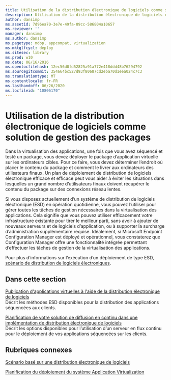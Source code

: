 ```yaml
---
title: Utilisation de la distribution électronique de logiciels comme solution de gestion des packages
description: Utilisation de la distribution électronique de logiciels comme solution de gestion des packages
author: dansimp
ms.assetid: 7d96ea70-3e7e-49fa-89cc-586804a10657
ms.reviewer: ''
manager: dansimp
ms.author: dansimp
ms.pagetype: mdop, appcompat, virtualization
ms.mktglfcycl: deploy
ms.sitesec: library
ms.prod: w10
ms.date: 06/16/2016
ms.openlocfilehash: 12ec56d0fd52825a91a772e418ddd48b76294792
ms.sourcegitcommit: 354664bc527d93f80687cd2eba70d1eea024c7c3
ms.translationtype: MT
ms.contentlocale: fr-FR
ms.lasthandoff: 06/26/2020
ms.locfileid: "10806170"
---
```

# Utilisation de la distribution électronique de logiciels comme solution de gestion des packages


Dans la virtualisation des applications, une fois que vous avez séquencé et testé un package, vous devez déployer le package d’application virtuelle sur les ordinateurs cibles. Pour ce faire, vous devez déterminer l’endroit où placer le contenu du package et comment le livrer aux ordinateurs des utilisateurs finaux. Un plan de déploiement de distribution de logiciels électronique efficace et efficace peut vous aider à éviter les situations dans lesquelles un grand nombre d’utilisateurs finaux doivent récupérer le contenu du package sur des connexions réseau lentes.

Si vous disposez actuellement d’un système de distribution de logiciels électronique (ESD) en opération quotidienne, vous pouvez l’utiliser pour gérer toutes les tâches de gestion nécessaires dans la virtualisation des applications. Cela signifie que vous pouvez utiliser efficacement votre infrastructure existante pour tirer le meilleur parti, sans avoir à ajouter de nouveaux serveurs et de logiciels d’application, ou à supporter la surcharge d’administration supplémentaire requise. Idéalement, si Microsoft Endpoint Configuration Manager est déployé et opérationnel, vous constaterez que Configuration Manager offre une fonctionnalité intégrée permettant d’effectuer les tâches de gestion de la virtualisation des applications.

Pour plus d’informations sur l’exécution d’un déploiement de type ESD, [scénario de distribution de logiciels électroniques](electronic-software-distribution-based-scenario.md).

## Dans cette section


<a href="" id="publishing-virtual-applications-using-electronic-software-distribution"></a>[Publication d'applications virtuelles à l'aide de la distribution électronique de logiciels](publishing-virtual-applications-using-electronic-software-distribution.md)  
Décrit les méthodes ESD disponibles pour la distribution des applications séquencées aux clients.

<a href="" id="planning-your-streaming-solution-in-an-electronic-software-distribution-implementation"></a>[Planification de votre solution de diffusion en continu dans une implémentation de distribution électronique de logiciels](planning-your-streaming-solution-in-an-electronic-software-distribution-implementation.md)  
Décrit les options disponibles pour l’utilisation d’un serveur en flux continu pour le déploiement de vos applications séquencées sur les clients.

## Rubriques connexes


[Scénario basé sur une distribution électronique de logiciels](electronic-software-distribution-based-scenario.md)

[Planification du déploiement du système Application Virtualization](planning-for-application-virtualization-system-deployment.md)

 

 





